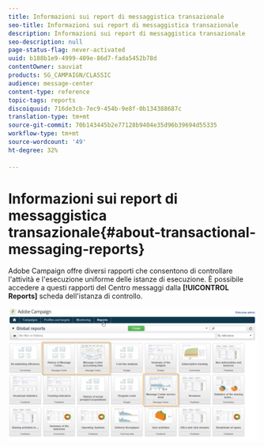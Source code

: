 ```yaml
---
title: Informazioni sui report di messaggistica transazionale
seo-title: Informazioni sui report di messaggistica transazionale
description: Informazioni sui report di messaggistica transazionale
seo-description: null
page-status-flag: never-activated
uuid: b188b1e9-4999-409e-86d7-fada5452b78d
contentOwner: sauviat
products: SG_CAMPAIGN/CLASSIC
audience: message-center
content-type: reference
topic-tags: reports
discoiquuid: 716de3cb-7ec9-454b-9e8f-0b134388687c
translation-type: tm+mt
source-git-commit: 70b143445b2e77128b9404e35d96b39694d55335
workflow-type: tm+mt
source-wordcount: '49'
ht-degree: 32%

---
```



# Informazioni sui report di messaggistica transazionale{#about-transactional-messaging-reports}

 Adobe Campaign offre diversi rapporti che consentono di controllare l&#39;attività e l&#39;esecuzione uniforme delle istanze di esecuzione. È possibile accedere a questi rapporti del Centro messaggi dalla **[!UICONTROL Reports]** scheda dell&#39;istanza di controllo.

![](assets/messagecenter_reporting_002.png)

